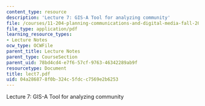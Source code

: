 ```yaml
---
content_type: resource
description: 'Lecture 7: GIS-A Tool for analyzing community'
file: /courses/11-204-planning-communications-and-digital-media-fall-2004/04a286878f0b324c5fdcc7569e2b6253_lect7.pdf
file_type: application/pdf
learning_resource_types:
- Lecture Notes
ocw_type: OCWFile
parent_title: Lecture Notes
parent_type: CourseSection
parent_uid: 78bd4cd4-e7f6-57cf-9763-46342289ab9f
resourcetype: Document
title: lect7.pdf
uid: 04a28687-8f0b-324c-5fdc-c7569e2b6253
---
```

Lecture 7: GIS-A Tool for analyzing community

